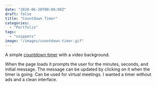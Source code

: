 ```yaml
---
date: "2020-06-20T00:00:00Z"
draft: false
title: "Countdown Timer"
categories:
  - "Portfolio"
tags:
  - "snippets"
image: "/images/countdown-timer.gif"
---
```


A simple [countdown timer](https://thejoshdean.com/timer) with a video background.

<!--more-->

When the page loads it prompts the user for the minutes, seconds, and initial message. The message can be updated by clicking on it when the timer is going. Can be used for virtual meetings. I wanted a timer without ads and a clean interface.
